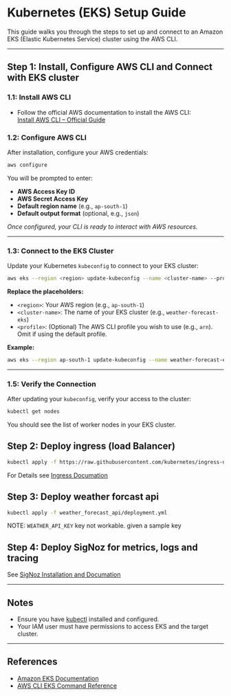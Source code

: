 # Kubernetes (EKS) Setup Guide

This guide walks you through the steps to set up and connect to an Amazon EKS (Elastic Kubernetes Service) cluster using the AWS CLI.

---

## Step 1: Install, Configure AWS CLI and Connect with EKS cluster

### 1.1: Install AWS CLI

- Follow the official AWS documentation to install the AWS CLI:  
  [Install AWS CLI – Official Guide](https://docs.aws.amazon.com/cli/latest/userguide/getting-started-install.html)

### 1.2: Configure AWS CLI

After installation, configure your AWS credentials:

```bash
aws configure
```

You will be prompted to enter:
- **AWS Access Key ID**
- **AWS Secret Access Key**
- **Default region name** (e.g., `ap-south-1`)
- **Default output format** (optional, e.g., `json`)

*Once configured, your CLI is ready to interact with AWS resources.*

---

### 1.3: Connect to the EKS Cluster

Update your Kubernetes `kubeconfig` to connect to your EKS cluster:

```bash
aws eks --region <region> update-kubeconfig --name <cluster-name> --profile <profile>
```

**Replace the placeholders:**
- `<region>`: Your AWS region (e.g., `ap-south-1`)
- `<cluster-name>`: The name of your EKS cluster (e.g., `weather-forecast-eks`)
- `<profile>`: (Optional) The AWS CLI profile you wish to use (e.g., `arn`). Omit if using the default profile.

**Example:**
```bash
aws eks --region ap-south-1 update-kubeconfig --name weather-forecast-eks --profile arnob
```

---

### 1.5: Verify the Connection

After updating your `kubeconfig`, verify your access to the cluster:

```bash
kubectl get nodes
```

You should see the list of worker nodes in your EKS cluster.

## Step 2: Deploy ingress (load Balancer)

```bash
kubectl apply -f https://raw.githubusercontent.com/kubernetes/ingress-nginx/controller-v1.12.3/deploy/static/provider/cloud/deploy.yaml
```

For Details see [Ingress Documation](ingress/readme.md)

## Step 3: Deploy weather forcast api

```bash
kubectl apply -f weather_forecast_api/deployment.yml
```

NOTE: `WEATHER_API_KEY` key not workable. given a sample key


## Step 4: Deploy SigNoz for metrics, logs and tracing

See [SigNoz Installation and Documation](signoz/readme.md)

---

## Notes

- Ensure you have [kubectl](https://kubernetes.io/docs/tasks/tools/) installed and configured.
- Your IAM user must have permissions to access EKS and the target cluster.

---

## References

- [Amazon EKS Documentation](https://docs.aws.amazon.com/eks/latest/userguide/what-is-eks.html)
- [AWS CLI EKS Command Reference](https://docs.aws.amazon.com/cli/latest/reference/eks/)